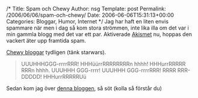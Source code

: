 /*
 Title: Spam och Chewy
 Author: nsg
 Template: post
 Permalink: /2006/06/06/spam-och-chewy/
 Date: 2006-06-06T15:31:13+00:00
 Categories: Bloggar, Humor, Internet
*/
Jag har haft en liten envis spammare när men i dag så kom stora strömmen, inte lika illa om det var i min gammla blogg med det var ett par. Aktiverade [Akismet][1] nu, hoppas den vackert äter upp framtida spam.

[Chewy bloggar][2] tydligen (tänk starwars).

> UUUHHHGGG-rrrrRRR! HHHüürrRRRRRRRRn hhhh! HHHurrRRRRR RRRn hhhh. UUUHHH GGG-rrrr! UUUHHH GGG-rrrrRRR! RRRR RRR-DDDDD! HHHurrRRRRRUü

Sedan kom jag över [denna bloggen][3], så söt (kolla så förstår du)

<small></small>

 [1]: http://akismet.com/
 [2]: http://rrrrrrrrrrrrrnnnnnnnnnnhhhh.blogspot.com/
 [3]: http://www.baruchito.com/